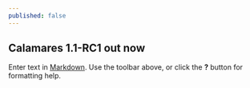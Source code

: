```yaml
---
published: false
---
```


## Calamares 1.1-RC1 out now

Enter text in [Markdown](http://daringfireball.net/projects/markdown/). Use the toolbar above, or click the **?** button for formatting help.
